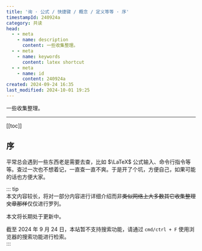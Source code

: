 ```yaml
---
title: '询 · 公式 / 快捷键 / 概念 / 定义等等 · 序'
timestampId: 240924a
category: 共读
head:
  - - meta
    - name: description
      content: 一些收集整理。
  - - meta
    - name: keywords
      content: latex shortcut
  - - meta
    - name: id
      content: 240924a
created: 2024-09-24 16:35
last_modified: 2024-10-01 19:25
---
```


一些收集整理。

---

[[toc]]

## 序

平常总会遇到一些东西老是需要去查，比如 $\LaTeX$ 公式输入、命令行指令等等。查过一次也不想着记，一直查一直不爽。于是开了个坑，方便自己，如果可能的话也方便大家。

::: tip  
本文内容较长，将对一部分内容进行详细介绍而非~~类似网络上大多数其它收集整理文章那样~~仅仅进行罗列。

本文将长期处于更新中。

截至 2024 年 9 月 24 日，本站暂不支持搜索功能，请通过 `cmd/ctrl + F` 使用浏览器的搜索功能进行检索。  
:::
